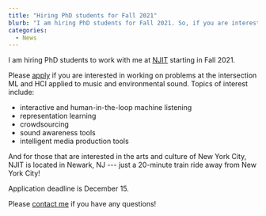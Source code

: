 ```yaml
---
title: "Hiring PhD students for Fall 2021"
blurb: "I am hiring PhD students for Fall 2021. So, if you are interested in working on problems at the intersection ML and HCI applied to music and environmental sound, apply [here](https://www.njit.edu/admissions/phd-programs). Deadline is December 15. Please [contact me](mailto:mcartwright@gmail.com) if you have any questions!"
categories:
  - News
---
```

I am hiring PhD students to work with me at [NJIT](https://informatics.njit.edu/) starting in Fall 2021. 

Please [apply](https://www.njit.edu/admissions/phd-programs) if you are interested in working on problems at the intersection ML and HCI applied to music and environmental sound. Topics of interest include:
- interactive and human-in-the-loop machine listening
- representation learning
- crowdsourcing
- sound awareness tools
- intelligent media production tools

And for those that are interested in the arts and culture of New York City, NJIT is located in Newark, NJ --- just a 20-minute train ride away from New York City!

Application deadline is December 15. 

Please [contact me](mailto:mcartwright@gmail.com) if you have any questions!
